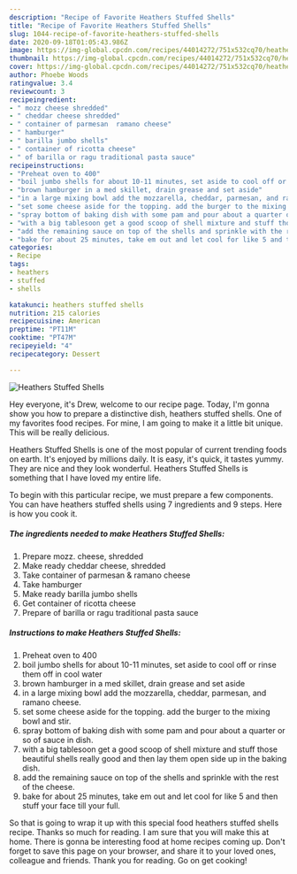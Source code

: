```yaml
---
description: "Recipe of Favorite Heathers Stuffed Shells"
title: "Recipe of Favorite Heathers Stuffed Shells"
slug: 1044-recipe-of-favorite-heathers-stuffed-shells
date: 2020-09-18T01:05:43.986Z
image: https://img-global.cpcdn.com/recipes/44014272/751x532cq70/heathers-stuffed-shells-recipe-main-photo.jpg
thumbnail: https://img-global.cpcdn.com/recipes/44014272/751x532cq70/heathers-stuffed-shells-recipe-main-photo.jpg
cover: https://img-global.cpcdn.com/recipes/44014272/751x532cq70/heathers-stuffed-shells-recipe-main-photo.jpg
author: Phoebe Woods
ratingvalue: 3.4
reviewcount: 3
recipeingredient:
- " mozz cheese shredded"
- " cheddar cheese shredded"
- " container of parmesan  ramano cheese"
- " hamburger"
- " barilla jumbo shells"
- " container of ricotta cheese"
- " of barilla or ragu traditional pasta sauce"
recipeinstructions:
- "Preheat oven to 400"
- "boil jumbo shells for about 10-11 minutes, set aside to cool off or rinse them off in cool water"
- "brown hamburger in a med skillet, drain grease and set aside"
- "in a large mixing bowl add the mozzarella, cheddar, parmesan, and ramano cheese."
- "set some cheese aside for the topping. add the burger to the mixing bowl and stir."
- "spray bottom of baking dish with some pam and pour about a quarter or so of sauce in dish."
- "with a big tablesoon get a good scoop of shell mixture and stuff those beautiful shells really good and then lay them open side up in the baking dish."
- "add the remaining sauce on top of the shells and sprinkle with the rest of the cheese."
- "bake for about 25 minutes, take em out and let cool for like 5 and then stuff your face till your full."
categories:
- Recipe
tags:
- heathers
- stuffed
- shells

katakunci: heathers stuffed shells 
nutrition: 215 calories
recipecuisine: American
preptime: "PT11M"
cooktime: "PT47M"
recipeyield: "4"
recipecategory: Dessert

---
```



![Heathers Stuffed Shells](https://img-global.cpcdn.com/recipes/44014272/751x532cq70/heathers-stuffed-shells-recipe-main-photo.jpg)

Hey everyone, it's Drew, welcome to our recipe page. Today, I'm gonna show you how to prepare a distinctive dish, heathers stuffed shells. One of my favorites food recipes. For mine, I am going to make it a little bit unique. This will be really delicious.

Heathers Stuffed Shells is one of the most popular of current trending foods on earth. It's enjoyed by millions daily. It is easy, it's quick, it tastes yummy. They are nice and they look wonderful. Heathers Stuffed Shells is something that I have loved my entire life.




To begin with this particular recipe, we must prepare a few components. You can have heathers stuffed shells using 7 ingredients and 9 steps. Here is how you cook it.

<!--inarticleads1-->

##### The ingredients needed to make Heathers Stuffed Shells:

1. Prepare  mozz. cheese, shredded
1. Make ready  cheddar cheese, shredded
1. Take  container of parmesan &amp; ramano cheese
1. Take  hamburger
1. Make ready  barilla jumbo shells
1. Get  container of ricotta cheese
1. Prepare  of barilla or ragu traditional pasta sauce




<!--inarticleads2-->

##### Instructions to make Heathers Stuffed Shells:

1. Preheat oven to 400
1. boil jumbo shells for about 10-11 minutes, set aside to cool off or rinse them off in cool water
1. brown hamburger in a med skillet, drain grease and set aside
1. in a large mixing bowl add the mozzarella, cheddar, parmesan, and ramano cheese.
1. set some cheese aside for the topping. add the burger to the mixing bowl and stir.
1. spray bottom of baking dish with some pam and pour about a quarter or so of sauce in dish.
1. with a big tablesoon get a good scoop of shell mixture and stuff those beautiful shells really good and then lay them open side up in the baking dish.
1. add the remaining sauce on top of the shells and sprinkle with the rest of the cheese.
1. bake for about 25 minutes, take em out and let cool for like 5 and then stuff your face till your full.




So that is going to wrap it up with this special food heathers stuffed shells recipe. Thanks so much for reading. I am sure that you will make this at home. There is gonna be interesting food at home recipes coming up. Don't forget to save this page on your browser, and share it to your loved ones, colleague and friends. Thank you for reading. Go on get cooking!
